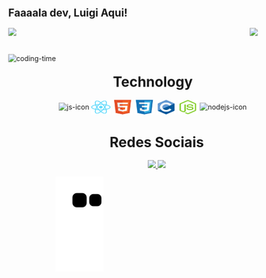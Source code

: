 ## Faaaala dev, Luigi Aqui!

<div>
  
  <img  height="180em" src="https://github-readme-stats.vercel.app/api?username=KleberAraujoo&show_icons=true&theme=github_dark&include_all_commits=true&count_private=true"/>
  <img align="right" height="180em" src="https://github-readme-stats.vercel.app/api/top-langs/?username=KleberAraujoo&layout=compact&langs_count=16&theme=github_dark"/>
</div>
<br>

<div  align="center"> 
  <div style="display: inline_block"><br>
    <img align="left" height="250" alt="coding-time" src="code.gif">
    <h1 align="center">Technology</h1>
    <img align="center" height="30" width="40" alt="js-icon"  src="[![My Skills](https://skillicons.dev/icons?i=jlinkedin)](https://skillicons.dev)">
    <img align="center" height="30" width="40" alt="react-icon" src="https://raw.githubusercontent.com/devicons/devicon/master/icons/react/react-original.svg">
    <img align="center" height="30" width="40" alt="html-icon" src="https://raw.githubusercontent.com/devicons/devicon/master/icons/html5/html5-original.svg">
    <img align="center" height="30" width="40" alt="css-icon" src="https://raw.githubusercontent.com/devicons/devicon/master/icons/css3/css3-original.svg">
    <img align="center" height="30" width="40" alt="c-icon" src="https://raw.githubusercontent.com/devicons/devicon/master/icons/c/c-original.svg">
    <img align="center" height="30" width="40" alt="nodejs-icon" src="https://raw.githubusercontent.com/devicons/devicon/master/icons/nodejs/nodejs-original.svg">
    <img align="center" height="30" width="40" alt="nodejs-icon" src="https://raw.githubusercontent.com/jmnote/z-icons/master/svg/cpp.svg">
   </div>
    
  
  <h1 align="center">Redes Sociais</h1>
    <a href = "Kleberson: kleberson.bezerra@hotmail.com">
      <img width="30" src="gmail.svg">
    </a>
    <a href = "(https://www.linkedin.com/in/klebersonaraujo/)">
      <img width="25" src="linkedin.svg">
    </a>
</div>
  
![Snake animation](https://github.com/KleberAraujoo/KleberAraujoo/blob/output/github-contribution-grid-snake.svg)
